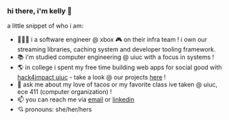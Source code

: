 ### hi there, i'm kelly 👋

a little snippet of who i am:

<!--
**kellydunleavy/kellydunleavy** is a ✨ _special_ ✨ repository because its `README.md` (this file) appears on your GitHub profile.
-->

- 👩🏻‍💻   i a software engineer @ xbox 🎮 on their infra team ! i own our streaming libraries, caching system and developer tooling framework.
- 📚   i'm studied computer engineering @ uiuc with a focus in systems !
- 🌎   in college i spent my free time building web apps for social good with [hack4impact uiuc](https://uiuc.hack4impact.org/) - take a look @ our projects [here](https://github.com/hack4impact-uiuc) !
- 💬   ask me about my love of tacos or my favorite class ive taken @ uiuc, ece 411 (computer organization) !
- 📫   you can reach me via [email](kdunleavy@microsoft.com) or [linkedin](https://www.linkedin.com/in/kelly-dunleavy/)
- 💘   pronouns: she/her/hers

